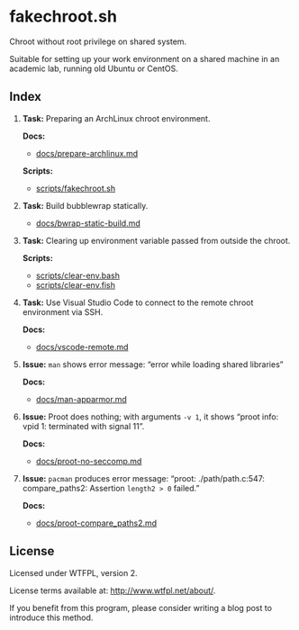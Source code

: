 # fakechroot.sh

Chroot without root privilege on shared system.

Suitable for setting up your work environment on a shared machine in an academic lab, running old Ubuntu or CentOS.

## Index

1. **Task:** Preparing an ArchLinux chroot environment.

   **Docs:**
   * [docs/prepare-archlinux.md](docs/prepare-archlinux.md)

   **Scripts:**
   * [scripts/fakechroot.sh](scripts/fakechroot.sh)

2. **Task:** Build bubblewrap statically.
   * [docs/bwrap-static-build.md](docs/bwrap-static-build.md)

3. **Task:** Clearing up environment variable passed from outside the chroot.

   **Scripts:**
   * [scripts/clear-env.bash](scripts/clear-env.bash)
   * [scripts/clear-env.fish](scripts/clear-env.fish)

4. **Task:** Use Visual Studio Code to connect to the remote chroot environment via SSH.

   **Docs:**
   * [docs/vscode-remote.md](docs/vscode-remote.md)

5. **Issue:** `man` shows error message: “error while loading shared libraries”

   **Docs:**
   * [docs/man-apparmor.md](docs/man-apparmor.md)

6. **Issue:** Proot does nothing; with arguments `-v 1`, it shows “proot info: vpid 1: terminated with signal 11”.

   **Docs:**
   * [docs/proot-no-seccomp.md](docs/proot-no-seccomp.md)

7. **Issue:** `pacman` produces error message: “proot: ./path/path.c:547: compare_paths2: Assertion `length2 > 0` failed.”

   **Docs:**
   * [docs/proot-compare_paths2.md](docs/proot-compare_paths2.md)

## License

Licensed under WTFPL, version 2.

License terms available at: <http://www.wtfpl.net/about/>.

If you benefit from this program, please consider writing a blog post to introduce this method.
